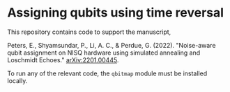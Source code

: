 # Assigning qubits using time reversal

This repository contains code to support the manuscript,

Peters, E., Shyamsundar, P., Li, A. C., & Perdue, G. (2022). "Noise-aware qubit assignment on NISQ hardware using simulated annealing and Loschmidt Echoes." <a href=https://arxiv.org/abs/2201.00445>arXiv:2201.00445</a>.


To run any of the relevant code, the `qbitmap` module must be installed locally.
